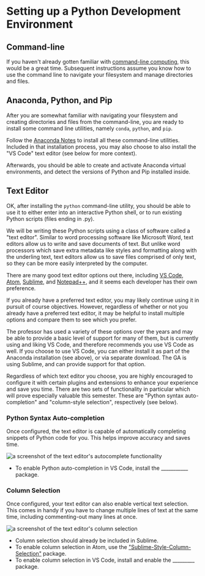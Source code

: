 # Setting up a Python Development Environment

## Command-line

If you haven't already gotten familiar with [command-line computing](/exercises/command-line-computing.md), this would be a great time. Subsequent instructions assume you know how to use the command line to navigate your filesystem and manage directories and files.

## Anaconda, Python, and Pip

After you are somewhat familiar with navigating your filesystem and creating directories and files from the command-line, you are ready to install some command line utilities, namely `conda`, `python`, and `pip`.

Follow the [Anaconda Notes](/notes/anaconda/README.md) to install all these command-line utilities. Included in that installation process, you may also choose to also install the "VS Code" text editor (see below for more context).

Afterwards, you should be able to create and activate Anaconda virtual environments, and detect the versions of Python and Pip installed inside.

## Text Editor

OK, after installing the `python` command-line utility, you should be able to use it to either enter into an interactive Python shell, or to run existing Python scripts (files ending in .py).

We will be writing these Python scripts using a class of software called a "text editor". Similar to word processing software like Microsoft Word, text editors allow us to write and save documents of text. But unlike word processors which save extra metadata like styles and formatting along with the underling text, text editors allow us to save files comprised of only text, so they can be more easily interpreted by the computer.

There are many good text editor options out there, including [VS Code](https://code.visualstudio.com/), [Atom](https://atom.io/), [Sublime](https://www.sublimetext.com/), and [Notepad++](https://notepad-plus-plus.org/), and it seems each developer has their own preference.

If you already have a preferred text editor, you may likely continue using it in pursuit of course objectives. However, regardless of whether or not you already have a preferred text editor, it may be helpful to install multiple options and compare them to see which you prefer.

The professor has used a variety of these options over the years and may be able to provide a basic level of support for many of them, but is currently using and liking VS Code, and therefore recommends you use VS Code as well. If you choose to use VS Code, you can either install it as part of the Anaconda installation (see above), or via separate download. The GA is using Sublime, and can provide support for that option.

Regardless of which text editor you choose, you are highly encouraged to configure it with certain plugins and extensions to enhance your experience and save you time. There are two sets of functionality in particular which will prove especially valuable this semester. These are "Python syntax auto-completion" and "column-style selection", respectively (see below).

### Python Syntax Auto-completion

Once configured, the text editor is capable of automatically completing snippets of Python code for you. This helps improve accuracy and saves time.

![a screenshot of the text editor's autocomplete functionality](/img/vs-code-python-autocomplete.gif)

  + To enable Python auto-completion in VS Code, install the ___________ package.

### Column Selection

Once configured, your text editor can also enable vertical text selection. This comes in handy if you have to change multiple lines of text at the same time, including commenting-out many lines at once.

![a screenshot of the text editor's column selection](img/atom-column-selection.gif)

  + Column selection should already be included in Sublime.
  + To enable column selection in Atom, use the ["Sublime-Style-Column-Selection"](https://atom.io/packages/Sublime-Style-Column-Selection) package.
  + To enable column selection in VS Code, install and enable the _________ package.
